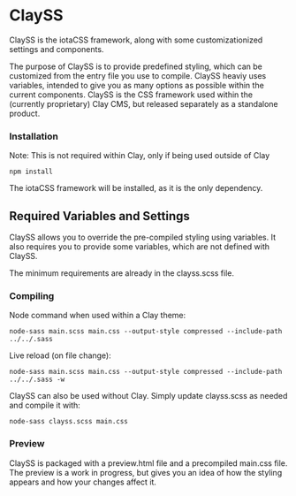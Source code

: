 # ClaySS

ClaySS is the iotaCSS framework, along with some customizationized settings and components.

The purpose of ClaySS is to provide predefined styling, which can be customized from the entry file you use to compile. ClaySS heaviy uses variables, intended to give you as many options as possible within the current components. ClaySS is the CSS framework used within the (currently proprietary) Clay CMS, but released separately as a standalone product.

### Installation

Note: This is not required within Clay, only if being used outside of Clay

`npm install`

The iotaCSS framework will be installed, as it is the only dependency.

## Required Variables and Settings

ClaySS allows you to override the pre-compiled styling using variables. It also requires you to provide some variables, which are not defined with ClaySS.

The minimum requirements are already in the clayss.scss file.

### Compiling

Node command when used within a Clay theme:

`node-sass main.scss main.css --output-style compressed --include-path ../../.sass`

Live reload (on file change):

`node-sass main.scss main.css --output-style compressed --include-path ../../.sass -w`

ClaySS can also be used without Clay. Simply update clayss.scss as needed and compile it with:

`node-sass clayss.scss main.css`

### Preview

ClaySS is packaged with a preview.html file and a precompiled main.css file. The preview is a work in progress, but gives you an idea of how the styling appears and how your changes affect it.
